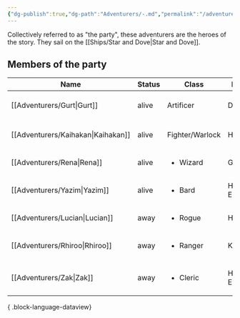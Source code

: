 ```yaml
---
{"dg-publish":true,"dg-path":"Adventurers/-.md","permalink":"/adventurers//","tags":["organisation"]}
---
```


Collectively referred to as "the party", these adventurers are the heroes of the story. They sail on the [[Ships/Star and Dove\|Star and Dove]].

## Members of the party

| Name                                  | Status | Class                    | Race     | Role                                | Location                                        |
| ------------------------------------- | ------ | ------------------------ | -------- | ----------------------------------- | ----------------------------------------------- |
| [[Adventurers/Gurt\|Gurt]]         | alive  | Artificer                | Dwarf    | <ul><li>Shipwright</li></ul>        | [[Locations/Siblín Islands/Áine/Áine\|Áine]] |
| [[Adventurers/Kaihakan\|Kaihakan]] | alive  | Fighter/Warlock          | Human    | <ul><li>Quartermaster</li></ul>     | [[Locations/Siblín Islands/Áine/Áine\|Áine]] |
| [[Adventurers/Rena\|Rena]]         | alive  | <ul><li>Wizard</li></ul> | Gnome    | <ul><li>Navigator</li></ul>         | \-                                              |
| [[Adventurers/Yazim\|Yazim]]       | alive  | <ul><li>Bard</li></ul>   | Half-Elf | <ul><li>Captain</li></ul>           | [[Locations/Siblín Islands/Áine/Áine\|Áine]] |
| [[Adventurers/Lucian\|Lucian]]     | away   | <ul><li>Rogue</li></ul>  | Human    | <ul></ul>                           | \-                                              |
| [[Adventurers/Rhiroo\|Rhiroo]]     | away   | <ul><li>Ranger</li></ul> | Kenku    | <ul></ul>                           | [[Locations/Siblín Islands/Áine/Áine\|Áine]] |
| [[Adventurers/Zak\|Zak]]           | away   | <ul><li>Cleric</li></ul> | Half-Elf | <ul><li>Jagged Isle guide</li></ul> | \-                                              |

{ .block-language-dataview}
